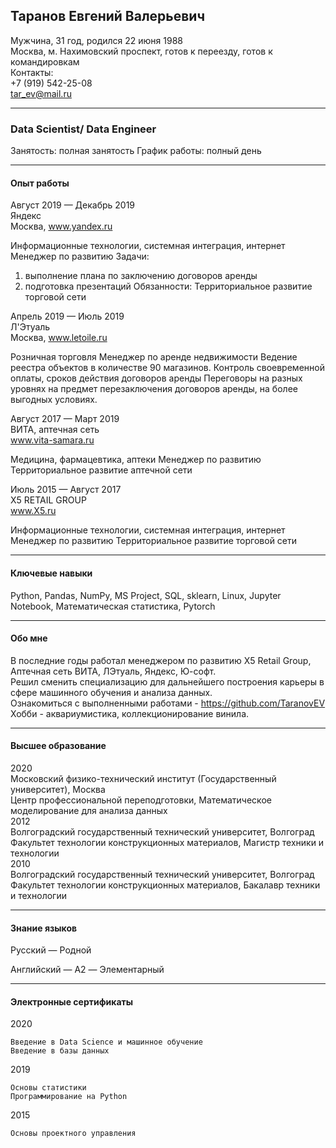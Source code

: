 Таранов Евгений Валерьевич
--
Мужчина, 31 год, родился 22 июня 1988<br>
Москва, м. Нахимовский проспект, готов к переезду, готов к командировкам<br>
Контакты:<br>
+7 (919) 542-25-08<br> 
tar_ev@mail.ru<br>
<hr>

### Data Scientist/ Data Engineer  
Занятость: полная занятость
График работы: полный день

<hr>

#### Опыт работы
Август 2019 — Декабрь 2019<br>
Яндекс<br>
Москва, www.yandex.ru

Информационные технологии, системная интеграция, интернет
Менеджер по развитию
Задачи:
1. выполнение плана по заключению договоров аренды
2. подготовка презентаций
Обязанности: Территориальное развитие торговой сети

Апрель 2019 — Июль 2019 <br>
Л'Этуаль<br>
Москва, www.letoile.ru

Розничная торговля
Менеджер по аренде недвижимости
Ведение реестра объектов в количестве 90 магазинов.
Контроль своевременной оплаты, сроков действия договоров аренды
Переговоры на разных уровнях на предмет перезаключения договоров аренды, на более выгодных условиях.


Август 2017 — Март 2019<br>
ВИТА, аптечная сеть<br>
www.vita-samara.ru

Медицина, фармацевтика, аптеки
Менеджер по развитию
Территориальное развитие аптечной сети

Июль 2015 — Август 2017<br>
X5 RETAIL GROUP<br>
www.X5.ru

Информационные технологии, системная интеграция, интернет
Менеджер по развитию
Территориальное развитие торговой сети

<hr>

#### Ключевые навыки

Python,
Pandas,
NumPy,
MS Project,
SQL,
sklearn,
Linux,
Jupyter Notebook,
Математическая статистика,
Pytorch

<hr>

#### Обо мне
В последние годы работал менеджером по развитию X5 Retail Group, Аптечная сеть ВИТА, ЛЭтуаль, Яндекс, Ю-софт.<br>
Решил сменить специализацию для дальнейшего построения карьеры в сфере машинного обучения и анализа данных.<br>
Ознакомиться с выполненными работами - https://github.com/TaranovEV<br>
Хобби - аквариумистика, коллекционирование винила.

<hr>

#### Высшее образование
2020<br>
Московский физико-технический институт (Государственный университет), Москва<br>
Центр профессиональной переподготовки, Математическое моделирование для анализа данных<br>
2012<br>
Волгоградский государственный технический университет, Волгоград<br>
Факультет технологии конструкционных материалов, Магистр техники и технологии<br>
2010<br>
Волгоградский государственный технический университет, Волгоград<br>
Факультет технологии конструкционных материалов, Бакалавр техники и технологии<br>

<hr>

#### Знание языков

Русский — Родной

Английский — A2 — Элементарный
<hr>

#### Электронные сертификаты
2020

    Введение в Data Science и машинное обучение
    Введение в базы данных

2019

    Основы статистики
    Программирование на Python

2015

    Основы проектного управления

